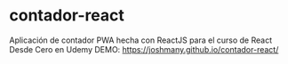 # contador-react
Aplicación de contador PWA hecha con ReactJS para el curso de React Desde Cero en Udemy
DEMO: https://joshmany.github.io/contador-react/
